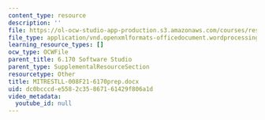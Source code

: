 ```yaml
---
content_type: resource
description: ''
file: https://ol-ocw-studio-app-production.s3.amazonaws.com/courses/res-tll-008-social-and-ethical-responsibilities-of-computing-serc-fall-2021/dc0bcccde5582c35867161429f806a1d_MITRESTLL-008F21-6170prep.docx
file_type: application/vnd.openxmlformats-officedocument.wordprocessingml.document
learning_resource_types: []
ocw_type: OCWFile
parent_title: 6.170 Software Studio
parent_type: SupplementalResourceSection
resourcetype: Other
title: MITRESTLL-008F21-6170prep.docx
uid: dc0bcccd-e558-2c35-8671-61429f806a1d
video_metadata:
  youtube_id: null
---
```

